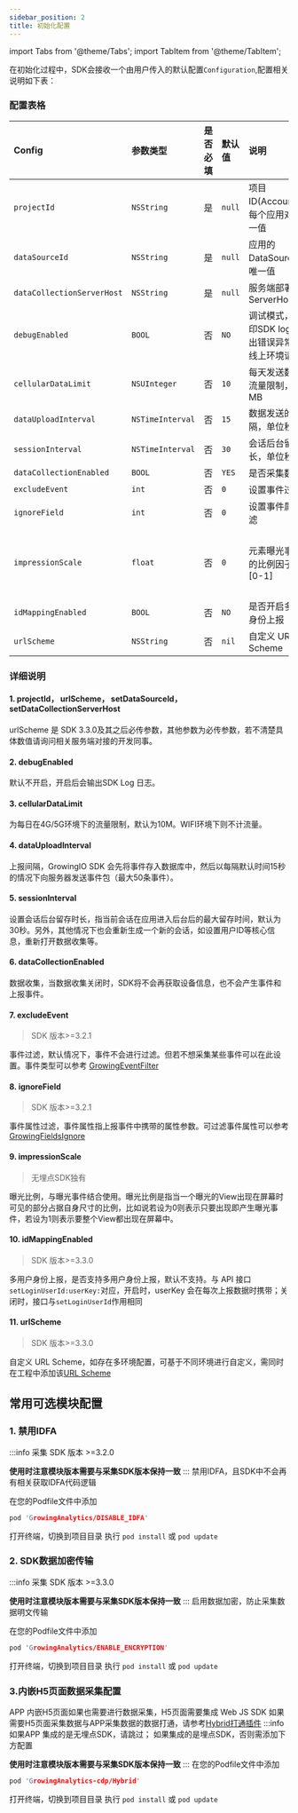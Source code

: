 ```yaml
---
sidebar_position: 2
title: 初始化配置
---
```


import Tabs from '@theme/Tabs';
import TabItem from '@theme/TabItem';

在初始化过程中，SDK会接收一个由用户传入的默认配置`Configuration`,配置相关说明如下表：
### 配置表格

| Config                       | 参数类型 | 是否必填 | 默认值 | 说明 | 其它 | 版本 |
| :-------------------------   | :------   | :----:  |:------  |:------| :---: | :------------------------:   |
| `projectId`                  | `NSString`  | 是      | `null`   | 项目ID(AccountID)，每个应用对应唯一值 | - | - |
| `dataSourceId`            | `NSString`  | 是      | `null`   | 应用的DataSourceId，唯一值 | - | - |
| `dataCollectionServerHost`| `NSString`  | 是      | `null`   | 服务端部署后的 ServerHost | - | - |
| `debugEnabled`            | `BOOL` | 否      | `NO`  | 调试模式，会打印SDK log，抛出错误异常，在线上环境请关闭 | - | - |
| `cellularDataLimit`       | `NSUInteger`     | 否      | `10`     | 每天发送数据的流量限制，单位MB | - | - |
| `dataUploadInterval`      | `NSTimeInterval`     | 否      | `15`     | 数据发送的间隔，单位秒 | - | - |
| `sessionInterval`         | `NSTimeInterval`     | 否      | `30`     | 会话后台留存时长，单位秒 | - | - |
| `dataCollectionEnabled`   | `BOOL` | 否      | `YES`   | 是否采集数据 | - | - |
| `excludeEvent`            | `int`     | 否      | `0`      | 设置事件过滤 | - | <font color='red'>>=3.2.1</font> |
| `ignoreField`             | `int`     | 否      | `0`      | 设置事件属性过滤 | - | <font color='red'>>=3.2.1</font> |
| `impressionScale`         | `float`   | 否      | `0`      | 元素曝光事件中的比例因子,范围 [0-1] | <font color='red'>无埋点独有</font> | - |
| `idMappingEnabled` | `BOOL` | 否 | `NO` | 是否开启多用户身份上报 |  | <font color='red'>>=3.3.0</font> |
| `urlScheme` | `NSString` | 否 | `nil` | 自定义 URL Scheme | | <font color='red'>>=3.3.0</font> |

### 详细说明

#### 1. **projectId**， **urlScheme**， **setDataSourceId**， **setDataCollectionServerHost**
urlScheme 是 SDK 3.3.0及其之后必传参数，其他参数为必传参数，若不清楚具体数值请询问相关服务端对接的开发同事。
#### 2. **debugEnabled**
默认不开启，开启后会输出SDK Log 日志。  
#### 3. **cellularDataLimit**
为每日在4G/5G环境下的流量限制，默认为10M。WIFI环境下则不计流量。
#### 4. **dataUploadInterval**
上报间隔，GrowingIO SDK 会先将事件存入数据库中，然后以每隔默认时间15秒的情况下向服务器发送事件包（最大50条事件）。
#### 5. **sessionInterval**
设置会话后台留存时长，指当前会话在应用进入后台后的最大留存时间，默认为30秒。另外，其他情况下也会重新生成一个新的会话，如设置用户ID等核心信息，重新打开数据收集等。
#### 6. **dataCollectionEnabled**
数据收集，当数据收集关闭时，SDK将不会再获取设备信息，也不会产生事件和上报事件。
#### 7. **excludeEvent**
> SDK 版本>=3.2.1

事件过滤，默认情况下，事件不会进行过滤。但若不想采集某些事件可以在此设置。事件类型可以参考 [GrowingEventFilter](https://github.com/growingio/growingio-sdk-ios-autotracker/blob/master/GrowingTrackerCore/Event/GrowingEventFilter.h)
#### 8. **ignoreField**
> SDK 版本>=3.2.1

事件属性过滤，事件属性指上报事件中携带的属性参数。可过滤事件属性可以参考 [GrowingFieldsIgnore](https://github.com/growingio/growingio-sdk-ios-autotracker/blob/master/GrowingTrackerCore/Event/GrowingFieldsIgnore.h)
#### 9. **impressionScale**
> 无埋点SDK独有

曝光比例，与曝光事件结合使用。曝光比例是指当一个曝光的View出现在屏幕时可见的部分占据自身尺寸的比例，比如说若设为0则表示只要出现即产生曝光事件，若设为1则表示要整个View都出现在屏幕中。
#### 10. **idMappingEnabled**
> SDK 版本>=3.3.0

多用户身份上报，是否支持多用户身份上报，默认不支持。与 API 接口`setLoginUserId:userKey:`对应，开启时，userKey 会在每次上报数据时携带；关闭时，接口与`setLoginUserId`作用相同
#### 11. **urlScheme**
> SDK 版本>=3.3.0

自定义 URL Scheme，如存在多环境配置，可基于不同环境进行自定义，需同时在工程中添加该[URL Scheme](https://growingio.github.io/growingio-sdk-docs/docs/ios/base/Getting_Started#2-%E6%B7%BB%E5%8A%A0-url-scheme)

## 常用可选模块配置
### 1. **禁用IDFA**
:::info
采集 SDK 版本 >=3.2.0

**使用时注意模块版本需要与采集SDK版本保持一致**
:::
禁用IDFA，且SDK中不会再有相关获取IDFA代码逻辑

在您的Podfile文件中添加
```c
pod 'GrowingAnalytics/DISABLE_IDFA'
```
打开终端，切换到项目目录
执行 `pod install` 或 `pod update`
### 2. **SDK数据加密传输** 
:::info
采集 SDK 版本 >=3.3.0

**使用时注意模块版本需要与采集SDK版本保持一致**
:::
启用数据加密，防止采集数据明文传输

在您的Podfile文件中添加
```c
pod 'GrowingAnalytics/ENABLE_ENCRYPTION'
```
打开终端，切换到项目目录
执行 `pod install` 或 `pod update`

### 3.**内嵌H5页面数据采集配置**
APP 内嵌H5页面如果也需要进行数据采集，H5页面需要集成 Web JS SDK
如果需要H5页面采集数据与APP采集数据的数据打通，请参考[Hybrid打通插件](/docs/webjs/plugins#6-hybrid打通插件)
:::info
如果APP 集成的是无埋点SDK，请跳过；
如果集成的是埋点SDK，否则需添加下方配置

**使用时注意模块版本需要与采集SDK版本保持一致**
:::
在您的Podfile文件中添加
```c
pod 'GrowingAnalytics-cdp/Hybrid'
```
打开终端，切换到项目目录
执行 `pod install` 或 `pod update`